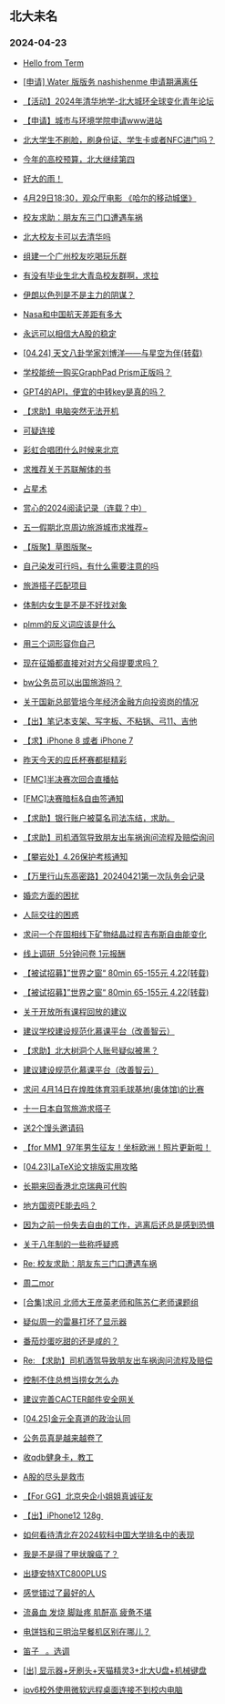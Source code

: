 ## 北大未名 
### 2024-04-23

+ [Hello from Term](https://bbs.pku.edu.cn/v2/post-read.php?bid=7&threadid=18776881)

+ [[申请] Water 版版务 nashishenme 申请期满离任](https://bbs.pku.edu.cn/v2/post-read.php?bid=751&threadid=18776220)

+ [【活动】2024年清华地学-北大城环全球变化青年论坛](https://bbs.pku.edu.cn/v2/post-read.php?bid=351&threadid=18776365)

+ [【申请】城市与环境学院申请www进站](https://bbs.pku.edu.cn/v2/post-read.php?bid=130&threadid=18776386)

+ [北大学生不刷脸，刷身份证、学生卡或者NFC进门吗？](https://bbs.pku.edu.cn/v2/post-read.php?bid=1431&threadid=18776698)

+ [今年的高校预算，北大继续第四](https://bbs.pku.edu.cn/v2/post-read.php?bid=294&threadid=18776476)

+ [好大的雨！](https://bbs.pku.edu.cn/v2/post-read.php?bid=1431&threadid=18776846)

+ [4月29日18:30，观众厅电影 《哈尔的移动城堡》](https://bbs.pku.edu.cn/v2/post-read.php?bid=222&threadid=18776787)

+ [校友求助：朋友东三门口遭遇车祸](https://bbs.pku.edu.cn/v2/post-read.php?bid=104&threadid=18776207)

+ [北大校友卡可以去清华吗](https://bbs.pku.edu.cn/v2/post-read.php?bid=104&threadid=18763016)

+ [组建一个广州校友吃喝玩乐群](https://bbs.pku.edu.cn/v2/post-read.php?bid=486&threadid=18528404)

+ [有没有毕业生北大青岛校友群啊，求拉](https://bbs.pku.edu.cn/v2/post-read.php?bid=453&threadid=18776761)

+ [伊朗以色列是不是主力的阴谋？](https://bbs.pku.edu.cn/v2/post-read.php?bid=249&threadid=18775924)

+ [Nasa和中国航天差距有多大](https://bbs.pku.edu.cn/v2/post-read.php?bid=606&threadid=18775655)

+ [永远可以相信大A股的稳定](https://bbs.pku.edu.cn/v2/post-read.php?bid=249&threadid=18776812)

+ [[04.24] 天文八卦学家刘博洋——与星空为伴(转载)](https://bbs.pku.edu.cn/v2/post-read.php?bid=89&threadid=18776505)

+ [学校能统一购买GraphPad Prism正版吗？](https://bbs.pku.edu.cn/v2/post-read.php?bid=181&threadid=18535552)

+ [GPT4的API，便宜的中转key是真的吗？](https://bbs.pku.edu.cn/v2/post-read.php?bid=35&threadid=18775831)

+ [【求助】电脑突然无法开机](https://bbs.pku.edu.cn/v2/post-read.php?bid=1361&threadid=18776660)

+ [可疑连接](https://bbs.pku.edu.cn/v2/post-read.php?bid=35&threadid=18777002)

+ [彩虹合唱团什么时候来北京](https://bbs.pku.edu.cn/v2/post-read.php?bid=205&threadid=18776511)

+ [求推荐关于苏联解体的书](https://bbs.pku.edu.cn/v2/post-read.php?bid=53&threadid=18776678)

+ [占星术](https://bbs.pku.edu.cn/v2/post-read.php?bid=1279&threadid=18757739)

+ [赏心的2024阅读记录（连载？中）](https://bbs.pku.edu.cn/v2/post-read.php?bid=53&threadid=18775148)

+ [五一假期北京周边旅游城市求推荐~](https://bbs.pku.edu.cn/v2/post-read.php?bid=94&threadid=18776671)

+ [【版聚】草图版聚~](https://bbs.pku.edu.cn/v2/post-read.php?bid=1367&threadid=18776701)

+ [自己染发可行吗，有什么需要注意的吗](https://bbs.pku.edu.cn/v2/post-read.php?bid=354&threadid=18772710)

+ [旅游搭子匹配项目](https://bbs.pku.edu.cn/v2/post-read.php?bid=94&threadid=18776015)

+ [体制内女生是不是不好找对象](https://bbs.pku.edu.cn/v2/post-read.php?bid=36&threadid=18776898)

+ [plmm的反义词应该是什么](https://bbs.pku.edu.cn/v2/post-read.php?bid=103&threadid=18776351)

+ [用三个词形容你自己](https://bbs.pku.edu.cn/v2/post-read.php?bid=103&threadid=18776906)

+ [现在征婚都直接对对方父母提要求吗？](https://bbs.pku.edu.cn/v2/post-read.php?bid=167&threadid=18776741)

+ [bw公务员可以出国旅游吗？](https://bbs.pku.edu.cn/v2/post-read.php?bid=99&threadid=18776379)

+ [关于国新总部管培今年经济金融方向投资岗的情况](https://bbs.pku.edu.cn/v2/post-read.php?bid=99&threadid=18708779)

+ [【出】笔记本支架、写字板、不粘锅、弓11、吉他](https://bbs.pku.edu.cn/v2/post-read.php?bid=71&threadid=18776518)

+ [【求】iPhone 8 或者 iPhone 7](https://bbs.pku.edu.cn/v2/post-read.php?bid=71&threadid=18776766)

+ [昨天今天的应氏杯赛都挺精彩](https://bbs.pku.edu.cn/v2/post-read.php?bid=643&threadid=18776491)

+ [[FMC]半决赛次回合直播帖](https://bbs.pku.edu.cn/v2/post-read.php?bid=519&threadid=18774976)

+ [[FMC]决赛暗标&自由签通知](https://bbs.pku.edu.cn/v2/post-read.php?bid=519&threadid=18776731)

+ [【求助】银行账户被莫名司法冻结，求助。](https://bbs.pku.edu.cn/v2/post-read.php?bid=301&threadid=18773147)

+ [【求助】司机酒驾导致朋友出车祸询问流程及赔偿询问](https://bbs.pku.edu.cn/v2/post-read.php?bid=301&threadid=18776205)

+ [【攀岩处】4.26保护考核通知](https://bbs.pku.edu.cn/v2/post-read.php?bid=224&threadid=18776904)

+ [【万里行山东高密路】20240421第一次队务会记录](https://bbs.pku.edu.cn/v2/post-read.php?bid=143&threadid=18776847)

+ [婚恋方面的困扰](https://bbs.pku.edu.cn/v2/post-read.php?bid=690&threadid=18776638)

+ [人际交往的困惑](https://bbs.pku.edu.cn/v2/post-read.php?bid=690&threadid=18776311)

+ [求问一个在固相线下矿物结晶过程吉布斯自由能变化](https://bbs.pku.edu.cn/v2/post-read.php?bid=642&threadid=18776801)

+ [线上调研  5分钟问卷 1元报酬](https://bbs.pku.edu.cn/v2/post-read.php?bid=1010&threadid=18776760)

+ [【被试招募】”世界之窗“ 80min 65-155元 4.22(转载)](https://bbs.pku.edu.cn/v2/post-read.php?bid=485&threadid=18776397)

+ [【被试招募】”世界之窗“ 80min 65-155元 4.22(转载)](https://bbs.pku.edu.cn/v2/post-read.php?bid=1010&threadid=18776397)

+ [关于开放所有课程回放的建议](https://bbs.pku.edu.cn/v2/post-read.php?bid=438&threadid=18775982)

+ [建议学校建设规范化慕课平台（改善智云）](https://bbs.pku.edu.cn/v2/post-read.php?bid=438&threadid=18776528)

+ [【求助】北大树洞个人账号疑似被黑？](https://bbs.pku.edu.cn/v2/post-read.php?bid=668&threadid=18624417)

+ [建议建设规范化慕课平台（改善智云）](https://bbs.pku.edu.cn/v2/post-read.php?bid=668&threadid=18776641)

+ [求问 4月14日在煌胜体育羽毛球基地(奥体馆)的比赛](https://bbs.pku.edu.cn/v2/post-read.php?bid=77&threadid=18777036)

+ [十一日本自驾旅游求搭子](https://bbs.pku.edu.cn/v2/post-read.php?bid=94&threadid=18775488)

+ [送2个馒头邀请码](https://bbs.pku.edu.cn/v2/post-read.php?bid=209&threadid=18768922)

+ [【for MM】97年男生征友！坐标欧洲！照片更新啦！](https://bbs.pku.edu.cn/v2/post-read.php?bid=167&threadid=18691960)

+ [[04.23]LaTeX论文排版实用攻略](https://bbs.pku.edu.cn/v2/post-read.php?bid=25&threadid=18777056)

+ [长期来回香港北京瑞典可代购](https://bbs.pku.edu.cn/v2/post-read.php?bid=71&threadid=18776350)

+ [地方国资PE能去吗？](https://bbs.pku.edu.cn/v2/post-read.php?bid=99&threadid=18776993)

+ [因为之前一份失去自由的工作，逃离后还总是感到恐惧](https://bbs.pku.edu.cn/v2/post-read.php?bid=690&threadid=18776663)

+ [关于八年制的一些称呼疑惑](https://bbs.pku.edu.cn/v2/post-read.php?bid=138&threadid=18776230)

+ [Re: 校友求助：朋友东三门口遭遇车祸](https://bbs.pku.edu.cn/v2/post-read.php?bid=104&threadid=18776207)

+ [周二mor](https://bbs.pku.edu.cn/v2/post-read.php?bid=468&threadid=18777060)

+ [[合集]求问 北师大王彦英老师和陈苏仁老师课题组](https://bbs.pku.edu.cn/v2/post-read.php?bid=244&threadid=18777058)

+ [疑似周一的雷暴打坏了显示器](https://bbs.pku.edu.cn/v2/post-read.php?bid=1361&threadid=18777064)

+ [番茄炒蛋吃甜的还是咸的？](https://bbs.pku.edu.cn/v2/post-read.php?bid=90&threadid=18756550)

+ [Re: 【求助】司机酒驾导致朋友出车祸询问流程及赔偿](https://bbs.pku.edu.cn/v2/post-read.php?bid=301&threadid=18776205)

+ [控制不住总想当捞女怎么办](https://bbs.pku.edu.cn/v2/post-read.php?bid=690&threadid=18777055)

+ [建议完善CACTER邮件安全网关](https://bbs.pku.edu.cn/v2/post-read.php?bid=668&threadid=18777066)

+ [[04.25]金元全真道的政治认同](https://bbs.pku.edu.cn/v2/post-read.php?bid=342&threadid=18777082)

+ [公务员真是越来越卷了](https://bbs.pku.edu.cn/v2/post-read.php?bid=99&threadid=18777052)

+ [收qdb健身卡，教工](https://bbs.pku.edu.cn/v2/post-read.php?bid=71&threadid=18776639)

+ [A股的尽头是救市](https://bbs.pku.edu.cn/v2/post-read.php?bid=249&threadid=18777113)

+ [【For GG】北京央企小姐姐真诚征友](https://bbs.pku.edu.cn/v2/post-read.php?bid=167&threadid=18775876)

+ [【出】iPhone12 128g ](https://bbs.pku.edu.cn/v2/post-read.php?bid=71&threadid=18777067)

+ [如何看待清北在2024软科中国大学排名中的表现](https://bbs.pku.edu.cn/v2/post-read.php?bid=104&threadid=18775426)

+ [我是不是得了甲状腺癌了？](https://bbs.pku.edu.cn/v2/post-read.php?bid=244&threadid=18777145)

+ [出捷安特XTC800PLUS](https://bbs.pku.edu.cn/v2/post-read.php?bid=71&threadid=18777120)

+ [感觉错过了最好的人](https://bbs.pku.edu.cn/v2/post-read.php?bid=690&threadid=18776307)

+ [流鼻血 发烧 脚趾疼 肌酐高 疲惫不堪](https://bbs.pku.edu.cn/v2/post-read.php?bid=244&threadid=18776647)

+ [电饼铛和三明治早餐机区别在哪儿？](https://bbs.pku.edu.cn/v2/post-read.php?bid=90&threadid=18756355)

+ [笛子   。选调](https://bbs.pku.edu.cn/v2/post-read.php?bid=99&threadid=18777148)

+ [[出] 显示器+牙刷头+天猫精灵3+北大U盘+机械键盘](https://bbs.pku.edu.cn/v2/post-read.php?bid=71&threadid=18777159)

+ [ipv6校外使用微软远程桌面连接不到校内电脑](https://bbs.pku.edu.cn/v2/post-read.php?bid=668&threadid=18776224)

